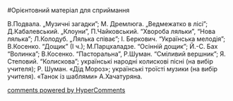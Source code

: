 <div id="hypercomments_widget" class="js-hypercomments-widget invisible"></div>


#Орієнтовний матеріал для сприймання

В.Подвала. „Музичні загадки”; М. Дремлюга. „Ведмежатко в лісі”; Д.Кабалевський. „Клоуни”, П.Чайковський. “Хвороба ляльки”, “Нова лялька”; Л.Колодуб. „Лялька співає”; І. Беркович. “Українська мелодія”; В.Косенко. “Дощик” (І ч.); М.Парцхаладзе. “Осінній дощик”; Й.-С. Бах “Волинка”; В.Косенко. “Пасторальна”, Р.Шуман. “Сміливий вершник”; Я. Степовий. “Колискова”; українські народні колискові пісні (на вибір учителя); Р. Шуман. «Дід Мороз»; українські троїсті музики (на вибір учителя). «Танок із шаблями» А.Хачатуряна.


<div class="js-hypercomments-container">
    <a href="http://hypercomments.com" class="hc-link" title="comments widget">comments powered by HyperComments</a>
</div>